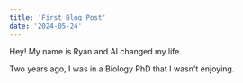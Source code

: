 ```yaml
---
title: 'First Blog Post'
date: '2024-05-24'
---
```


Hey! My name is Ryan and AI changed my life. 

Two years ago, I was in a Biology PhD that I wasn't enjoying. 